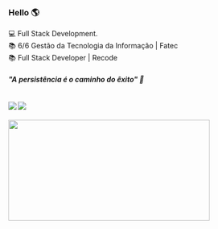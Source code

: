 ### Hello :earth_americas:

 :computer: Full Stack Development. <br>
 :books: 6/6 Gestão da Tecnologia da Informação | Fatec<br>
 :books:  Full Stack Developer | Recode <br>
 
 <h5><b>"A persistência é o caminho do êxito" 🚀<b><h5>
 
  <div>
<!--   <a href="https://github.com/thaysouza">
  <img height="180em" src="https://github-readme-stats.vercel.app/api/top-langs/?username=thaysouza&layout=compact&langs_count=7&theme=dracula"/> -->
   </div> </br>
 
 <div> 
  <a href="https://www.linkedin.com/in/tayane-souza/" target="_blank"><img src="https://img.shields.io/badge/-LinkedIn-%230077B5?style=for-the-badge&logo=linkedin&logoColor=white" target="_blank"></a> 
  <a href="https://www.instagram.com/thay.avlis/" target="_blank"><img src="https://img.shields.io/badge/-Instagram-%23E4405F?style=for-the-badge&logo=instagram&logoColor=white" target="_blank"></a>
</div> </br>
                                                                                                                              
<img align="center" src="https://devforum.roblox.com/uploads/default/original/4X/2/7/4/274d40f45b3f56a908c194f494eec2319ca3063b.gif" height="200" width="400">


  
   
  
  
  

  
   





